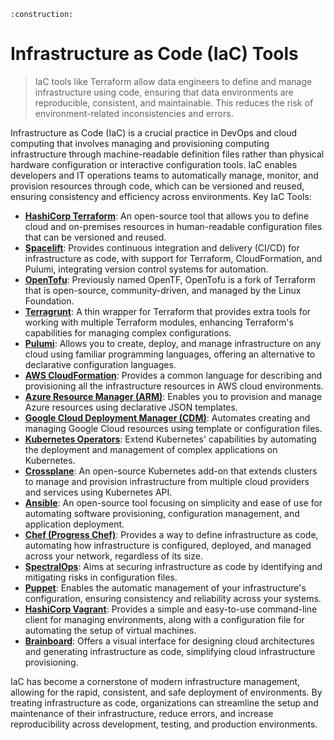 ```admonish warning title="Page under construction"
:construction:
```

# Infrastructure as Code (IaC) Tools
>
> IaC tools like Terraform allow data engineers to define and manage infrastructure using code, ensuring that data environments are reproducible, consistent, and maintainable. This reduces the risk of environment-related inconsistencies and errors.

Infrastructure as Code (IaC) is a crucial practice in DevOps and cloud computing that involves managing and provisioning computing infrastructure through machine-readable definition files rather than physical hardware configuration or interactive configuration tools. IaC enables developers and IT operations teams to automatically manage, monitor, and provision resources through code, which can be versioned and reused, ensuring consistency and efficiency across environments.
Key IaC Tools:

* [**HashiCorp Terraform**](https://www.terraform.io/): An open-source tool that allows you to define cloud and on-premises resources in human-readable configuration files that can be versioned and reused.
* [**Spacelift**](https://spacelift.io/): Provides continuous integration and delivery (CI/CD) for infrastructure as code, with support for Terraform, CloudFormation, and Pulumi, integrating version control systems for automation.
* [**OpenTofu**](https://opentofu.org/): Previously named OpenTF, OpenTofu is a fork of Terraform that is open-source, community-driven, and managed by the Linux Foundation.
* [**Terragrunt**](https://terragrunt.gruntwork.io/): A thin wrapper for Terraform that provides extra tools for working with multiple Terraform modules, enhancing Terraform's capabilities for managing complex configurations.
* [**Pulumi**](https://www.pulumi.com/): Allows you to create, deploy, and manage infrastructure on any cloud using familiar programming languages, offering an alternative to declarative configuration languages.
* [**AWS CloudFormation**](https://aws.amazon.com/cloudformation/): Provides a common language for describing and provisioning all the infrastructure resources in AWS cloud environments.
* [**Azure Resource Manager (ARM)**](https://azure.microsoft.com/en-us/get-started/azure-portal/resource-manager/): Enables you to provision and manage Azure resources using declarative JSON templates.
* [**Google Cloud Deployment Manager (CDM)**](https://cloud.google.com/deployment-manager/): Automates creating and managing Google Cloud resources using template or configuration files.
* [**Kubernetes Operators**](https://kubernetes.io/docs/concepts/extend-kubernetes/operator/): Extend Kubernetes' capabilities by automating the deployment and management of complex applications on Kubernetes.
* [**Crossplane**](https://www.crossplane.io/): An open-source Kubernetes add-on that extends clusters to manage and provision infrastructure from multiple cloud providers and services using Kubernetes API.
* [**Ansible**](https://www.ansible.com/): An open-source tool focusing on simplicity and ease of use for automating software provisioning, configuration management, and application deployment.
* [**Chef (Progress Chef)**](https://www.chef.io/): Provides a way to define infrastructure as code, automating how infrastructure is configured, deployed, and managed across your network, regardless of its size.
* [**SpectralOps**](https://spectralops.io/): Aims at securing infrastructure as code by identifying and mitigating risks in configuration files.
* [**Puppet**](https://www.puppet.com/): Enables the automatic management of your infrastructure's configuration, ensuring consistency and reliability across your systems.
* [**HashiCorp Vagrant**](https://www.vagrantup.com/): Provides a simple and easy-to-use command-line client for managing environments, along with a configuration file for automating the setup of virtual machines.
* [**Brainboard**](https://www.brainboard.co/): Offers a visual interface for designing cloud architectures and generating infrastructure as code, simplifying cloud infrastructure provisioning.

IaC has become a cornerstone of modern infrastructure management, allowing for the rapid, consistent, and safe deployment of environments. By treating infrastructure as code, organizations can streamline the setup and maintenance of their infrastructure, reduce errors, and increase reproducibility across development, testing, and production environments.
